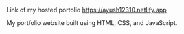 Link of my hosted portolio https://ayush12310.netlify.app


My portfolio website built using HTML, CSS, and JavaScript.
